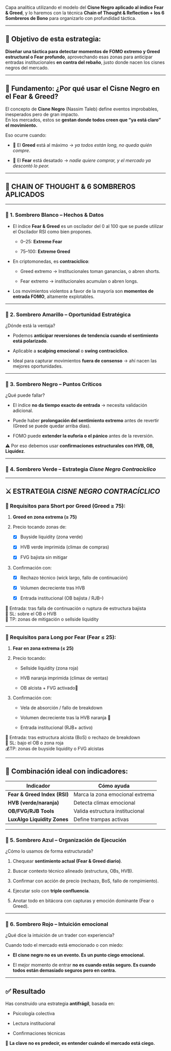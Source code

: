 Capa analítica utilizando el modelo del **Cisne Negro aplicado al índice Fear & Greed**, y lo haremos con la técnica **Chain of Thought & Reflection \+ los 6 Sombreros de Bono** para organizarlo con profundidad táctica.

---

## **🎯 Objetivo de esta estrategia:**

**Diseñar una táctica para detectar momentos de FOMO extremo y Greed estructural o Fear profundo**, aprovechando esas zonas para anticipar entradas institucionales **en contra del rebaño**, justo donde nacen los cisnes negros del mercado.

---

## **🧠 Fundamento: ¿Por qué usar el Cisne Negro en el Fear & Greed?**

El concepto de **Cisne Negro** (Nassim Taleb) define eventos improbables, inesperados pero de gran impacto.  
 En los mercados, estos se **gestan donde todos creen que “ya está claro” el movimiento.**

Eso ocurre cuando:

* 🔺 El **Greed** está al máximo → *ya todos están long, no queda quién compre*.

* 🔻 El **Fear** está desatado → *nadie quiere comprar, y el mercado ya descontó lo peor.*

---

## **🔄 CHAIN OF THOUGHT & 6 SOMBREROS APLICADOS**

---

### **🎩 1\. Sombrero Blanco – Hechos & Datos**

* El índice **Fear & Greed** es un oscilador del 0 al 100 que se puede utilizar el  Oscilador RSI como bien propones.

  * 0–25: **Extreme Fear**

  * 75–100: **Extreme Greed**

* En criptomonedas, es **contracíclico**:

  * Greed extremo → Institucionales toman ganancias, o abren shorts.

  * Fear extremo → institucionales acumulan o abren longs.

* Los movimientos violentos a favor de la mayoría son **momentos de entrada FOMO**, altamente explotables.

---

### **🎩 2\. Sombrero Amarillo – Oportunidad Estratégica**

¿Dónde está la ventaja?

* Podemos **anticipar reversiones de tendencia cuando el sentimiento está polarizado**.

* Aplicable a **scalping emocional** o **swing contracíclico**.

* Ideal para capturar movimientos **fuera de consenso** → ahí nacen las mejores oportunidades.

---

### **🎩 3\. Sombrero Negro – Puntos Críticos** 

¿Qué puede fallar?

* El índice **no da tiempo exacto de entrada** → necesita validación adicional.

* Puede haber **prolongación del sentimiento extremo** antes de revertir (Greed se puede quedar arriba días).

* FOMO puede **extender la euforia o el pánico** antes de la reversión.

⚠️ Por eso debemos usar **confirmaciones estructurales con HVB, OB, Liquidez**.

---

### **🎩 4\. Sombrero Verde – Estrategia *Cisne Negro Contracíclico***

---

## **⚔️ ESTRATEGIA *CISNE NEGRO CONTRACÍCLICO***

### **📌 Requisitos para Short por Greed (Greed ≥ 75):**

1. **Greed en zona extrema (≥ 75\)**

2. Precio tocando zonas de:

   - [x] Buyside liquidity (zona verde)

   - [x] HVB verde imprimida (climax de compras)

   - [x] FVG bajista sin mitigar

3. Confirmación con:

   - [x] Rechazo técnico (wick largo, fallo de continuación)

   - [x] Volumen decreciente tras HVB

   - [x] Entrada institucional (OB bajista / RJB–)

 🎯 Entrada: tras falla de continuación o ruptura de estructura bajista  
 🛑 SL: sobre el OB o HVB  
 🎯 TP: zonas de mitigación o sellside liquidity

---

### **📌 Requisitos para Long por Fear (Fear ≤ 25):**

1. **Fear en zona extrema (≤ 25\)**

2. Precio tocando:

   * Sellside liquidity (zona roja)

   * HVB naranja imprimida (climax de ventas)

   * OB alcista \+ FVG activado📘  
       
3. Confirmación con:

   * Vela de absorción / fallo de breakdown

   * Volumen decreciente tras la HVB naranja 📙

   * Entrada institucional (RJB+ activo)

 🎯 Entrada: tras estructura alcista (BoS) o rechazo de breakdown  
 🛑 SL: bajo el OB o zona roja  
 💰TP: zonas de buyside liquidity o FVG alcistas

---

## **🧮 Combinación ideal con indicadores:**

| Indicador | Cómo ayuda |
| ----- | ----- |
| **Fear & Greed Index (RSI)** | Marca la zona emocional extrema |
| **HVB (verde/naranja)** | Detecta climax emocional |
| **OB/FVG/RJB Tools** | Valida estructura institucional |
| **LuxAlgo Liquidity Zones** | Define trampas activas |

---

### **🎩 5\. Sombrero Azul – Organización de Ejecución**

¿Cómo lo usamos de forma estructurada?

1. Chequear **sentimiento actual (Fear & Greed diario)**.

2. Buscar contexto técnico alineado (estructura, OBs, HVB).

3. Confirmar con acción de precio (rechazo, BoS, fallo de rompimiento).

4. Ejecutar solo con **triple confluencia**. 

5. Anotar todo en bitácora con capturas y emoción dominante (Fear o Greed).

---

### **🎩 6\. Sombrero Rojo – Intuición emocional**

¿Qué dice la intuición de un trader con experiencia?

Cuando todo el mercado está emocionado o con miedo:

* **El cisne negro no es un evento. Es un punto ciego emocional.**

* El mejor momento de entrar **no es cuando estás seguro. Es cuando todos están demasiado seguros pero en contra.**

---

## **✅ Resultado**

Has construido una estrategia **antifrágil**, basada en:

* Psicología colectiva

* Lectura institucional

* Confirmaciones técnicas

🧠 **La clave no es predecir, es entender cuándo el mercado está ciego.**